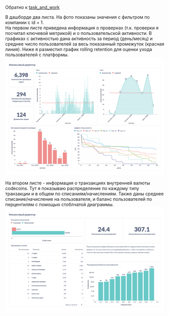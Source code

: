 Обратно к [task_and_work](../../task_and_work.md)  

В дашборде два листа. На фото показаны значения с фильтром по компании с id = 1.  
На первом листе приведена информация о проверках (т.к. проверки я посчитал ключевой метрикой) и о пользовательской активности. В графиках с активностью дана активность за период (день/месяц) и среднее число пользователей за весь показанный промежуток (красная линия). Ниже я разместил график rolling retention для оценки ухода пользователей с платформы.  
![таблица](Финансовый_директор-1.png)   

На втором листе - информация о транзакциях внутренней валюты codecoins. Тут я показываю распределение по каждому типу транзакции и в общем по списаниям/начислениям. Также даны среднее списание/начисление на пользователя, и баланс пользователей по перцентилям с помощью стоблчатой диаграммы.  
![таблица](Финансовый_директор-2.png)  

